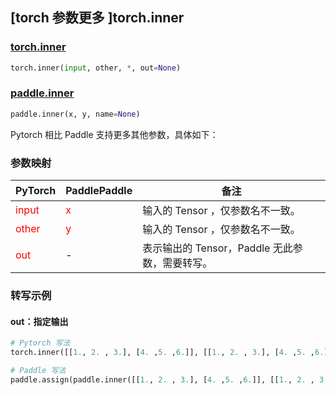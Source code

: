 ## [torch 参数更多 ]torch.inner

### [torch.inner](https://pytorch.org/docs/stable/generated/torch.inner.html?highlight=inner#torch.inner)

```python
torch.inner(input, other, *, out=None)
```

### [paddle.inner](https://www.paddlepaddle.org.cn/documentation/docs/zh/api/paddle/inner_cn.html)

```python
paddle.inner(x, y, name=None)
```

Pytorch 相比 Paddle 支持更多其他参数，具体如下：

### 参数映射
| PyTorch       | PaddlePaddle | 备注                                                   |
| ------------- | ------------ | ------------------------------------------------------ |
| <font color='red'> input </font>         | <font color='red'> x </font>            | 输入的 Tensor ，仅参数名不一致。                                     |
| <font color='red'> other </font>         | <font color='red'> y </font>            | 输入的 Tensor ，仅参数名不一致。                                     |
| <font color='red'> out </font>           | -                                       | 表示输出的 Tensor，Paddle 无此参数，需要转写。              |


### 转写示例

#### out：指定输出
```python
# Pytorch 写法
torch.inner([[1., 2. , 3.], [4. ,5. ,6.]], [[1., 2. , 3.], [4. ,5. ,6.], [7., 8., 9.]], out=y)

# Paddle 写法
paddle.assign(paddle.inner([[1., 2. , 3.], [4. ,5. ,6.]], [[1., 2. , 3.], [4. ,5. ,6.], [7., 8., 9.]]), y)
```

